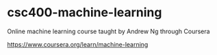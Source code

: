 # csc400-machine-learning
Online machine learning course taught by Andrew Ng through Coursera

https://www.coursera.org/learn/machine-learning
